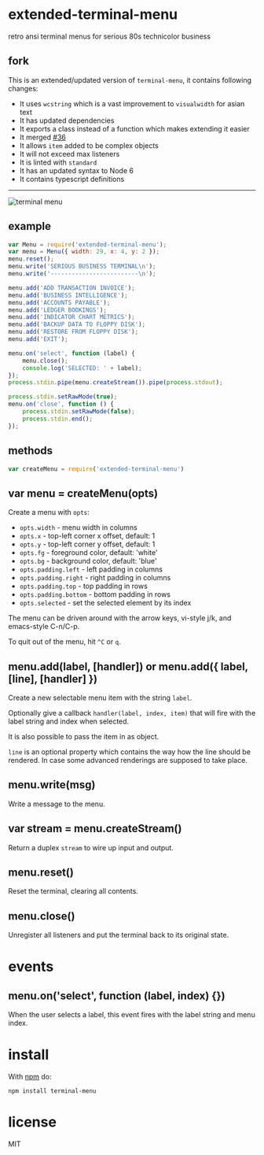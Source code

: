 # extended-terminal-menu

retro ansi terminal menus for serious 80s technicolor business

## fork

This is an extended/updated version of `terminal-menu`, it contains following changes:

- It uses `wcstring` which is a vast improvement to `visualwidth` for asian text
- It has updated dependencies
- It exports a class instead of a function which makes extending it easier
- It merged [#36](https://github.com/substack/terminal-menu/pull/36)
- It allows `item` added to be complex objects
- It will not exceed max listeners
- It is linted with `standard`
- It has an updated syntax to Node 6
- It contains typescript definitions

---

![terminal menu](http://substack.net/images/screenshots/terminal_menu.png)

## example

``` js
var Menu = require('extended-terminal-menu');
var menu = Menu({ width: 29, x: 4, y: 2 });
menu.reset();
menu.write('SERIOUS BUSINESS TERMINAL\n');
menu.write('-------------------------\n');

menu.add('ADD TRANSACTION INVOICE');
menu.add('BUSINESS INTELLIGENCE');
menu.add('ACCOUNTS PAYABLE');
menu.add('LEDGER BOOKINGS');
menu.add('INDICATOR CHART METRICS');
menu.add('BACKUP DATA TO FLOPPY DISK');
menu.add('RESTORE FROM FLOPPY DISK');
menu.add('EXIT');

menu.on('select', function (label) {
    menu.close();
    console.log('SELECTED: ' + label);
});
process.stdin.pipe(menu.createStream()).pipe(process.stdout);

process.stdin.setRawMode(true);
menu.on('close', function () {
    process.stdin.setRawMode(false);
    process.stdin.end();
});
```

## methods

``` js
var createMenu = require('extended-terminal-menu')
```

## var menu = createMenu(opts)

Create a menu with `opts`:

* `opts.width` - menu width in columns
* `opts.x` - top-left corner x offset, default: 1
* `opts.y` - top-left corner y offset, default: 1
* `opts.fg` - foreground color, default: 'white'
* `opts.bg` - background color, default: 'blue'
* `opts.padding.left` - left padding in columns
* `opts.padding.right` - right padding in columns
* `opts.padding.top` - top padding in rows
* `opts.padding.bottom` - bottom padding in rows
* `opts.selected` - set the selected element by its index

The menu can be driven around with the arrow keys, vi-style j/k, and emacs-style
C-n/C-p.

To quit out of the menu, hit `^C` or `q`.

## menu.add(label, [handler]) or menu.add({ label, [line], [handler] })

Create a new selectable menu item with the string `label`.

Optionally give a callback `handler(label, index, item)` that will fire with the label
string and index when selected.

It is also possible to pass the item in as object.

`line` is an optional property which contains the way how the line should be rendered.
In case some advanced renderings are supposed to take place.

## menu.write(msg)

Write a message to the menu.

## var stream = menu.createStream()

Return a duplex `stream` to wire up input and output.

## menu.reset()

Reset the terminal, clearing all contents.

## menu.close()

Unregister all listeners and put the terminal back to its original state.

# events

## menu.on('select', function (label, index) {})

When the user selects a label, this event fires with the label string and menu
index.

# install

With [npm](https://npmjs.org) do:

```
npm install terminal-menu
```

# license

MIT
